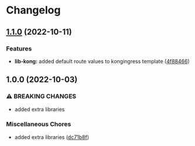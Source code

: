 # Changelog

## [1.1.0](https://github.com/ptonini/helm-charts/compare/lib-kong-v1.0.0...lib-kong-v1.1.0) (2022-10-11)


### Features

* **lib-kong:** added default route values to kongingress template ([4f88466](https://github.com/ptonini/helm-charts/commit/4f88466c46eb132b51496d70673a50db3274958d))

## 1.0.0 (2022-10-03)


### ⚠ BREAKING CHANGES

* added extra libraries

### Miscellaneous Chores

* added extra libraries ([dc71b8f](https://github.com/ptonini/helm-charts/commit/dc71b8fcd9b4e5ed7862c593f7db446689f71c2c))
